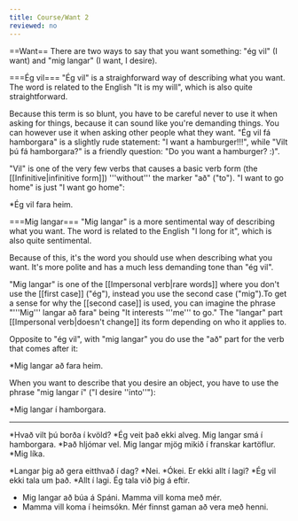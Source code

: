```yaml
---
title: Course/Want 2
reviewed: no
---
```

<vocabulary>
</vocabulary>

==Want==
There are two ways to say that you want something: "ég vil" (I want) and "mig langar" (I want, I desire).

===Ég vil===
"Ég vil" is a straighforward way of describing what you want. The word is related to the English "It is my will", which is also quite straightforward.

Because this term is so blunt, you have to be careful never to use it when asking for things, because it can sound like you're demanding things. You can however use it when asking other people what they want. "Ég vil fá hamborgara" is a slightly rude statement: "I want a hamburger!!!", while "Vilt þú fá hamborgara?" is a friendly question: "Do you want a hamburger? :)".

"Vil" is one of the very few verbs that causes a basic verb form (the [[Infinitive|infinitive form]]) '''without''' the marker "að" ("to"). "I want to go home" is just "I want go home":

*Ég vil fara heim.

===Mig langar===
"Mig langar" is a more sentimental way of describing what you want. The word is related to the English "I long for it", which is also quite sentimental.

Because of this, it's the word you should use when describing what you want. It's more polite and has a much less demanding tone than "ég vil".

"Mig langar" is one of the [[Impersonal verb|rare words]] where you don't use the [[first case]] ("ég"), instead you use the second case ("mig").<note>To get a sense for why the [[second case]] is used, you can imagine the phrase "'''Mig''' langar að fara" being "It interests '''me''' to go."</note> The "langar" part [[Impersonal verb|doesn't change]] its form depending on who it applies to.

Opposite to "ég vil", with "mig langar" you do use the "að" part for the verb that comes after it:

*Mig langar að fara heim.

When you want to describe that you desire an object, you have to use the phrase "mig langar í" ("I desire ''into''"):

*Mig langar í hamborgara.

***

*Hvað vilt þú borða í kvöld?
*Ég veit það ekki alveg. Mig langar smá í hamborgara.
*Það hljómar vel. Mig langar mjög mikið í franskar kartöflur.
*Mig líka.

*Langar þig að gera eitthvað í dag?
*Nei.
*Ókei. Er ekki allt í lagi?
*Ég vil ekki tala um það.
*Allt í lagi. Ég tala við þig á eftir.

* Mig langar að búa á Spáni. Mamma vill koma með mér.
* Mamma vill koma í heimsókn. Mér finnst gaman að vera með henni.
